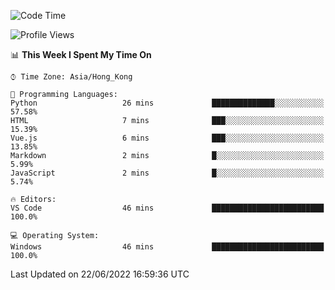 <!--START_SECTION:waka-->
![Code Time](http://img.shields.io/badge/Code%20Time-0%20secs-blue)

![Profile Views](http://img.shields.io/badge/Profile%20Views-3-blue)

📊 **This Week I Spent My Time On** 

```text
⌚︎ Time Zone: Asia/Hong_Kong

💬 Programming Languages: 
Python                   26 mins             ██████████████░░░░░░░░░░░   57.58% 
HTML                     7 mins              ███░░░░░░░░░░░░░░░░░░░░░░   15.39% 
Vue.js                   6 mins              ███░░░░░░░░░░░░░░░░░░░░░░   13.85% 
Markdown                 2 mins              █░░░░░░░░░░░░░░░░░░░░░░░░   5.99% 
JavaScript               2 mins              █░░░░░░░░░░░░░░░░░░░░░░░░   5.74%

🔥 Editors: 
VS Code                  46 mins             █████████████████████████   100.0%

💻 Operating System: 
Windows                  46 mins             █████████████████████████   100.0%

```


 Last Updated on 22/06/2022 16:59:36 UTC
<!--END_SECTION:waka-->
